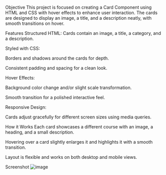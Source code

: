 Objective
This project is focused on creating a Card Component using HTML and CSS with hover effects to enhance user interaction.
The cards are designed to display an image, a title, and a description neatly, with smooth transitions on hover.

Features
Structured HTML: Cards contain an image, a title, a category, and a description.

Styled with CSS:

Borders and shadows around the cards for depth.

Consistent padding and spacing for a clean look.

Hover Effects:

Background color change and/or slight scale transformation.

Smooth transition for a polished interactive feel.

Responsive Design:

Cards adjust gracefully for different screen sizes using media queries.

How it Works
Each card showcases a different course with an image, a heading, and a small description.

Hovering over a card slightly enlarges it and highlights it with a smooth transition.

Layout is flexible and works on both desktop and mobile views.

Screenshot
![image](https://github.com/user-attachments/assets/d3caf160-88e4-4420-87b8-6662dbd98e52)
